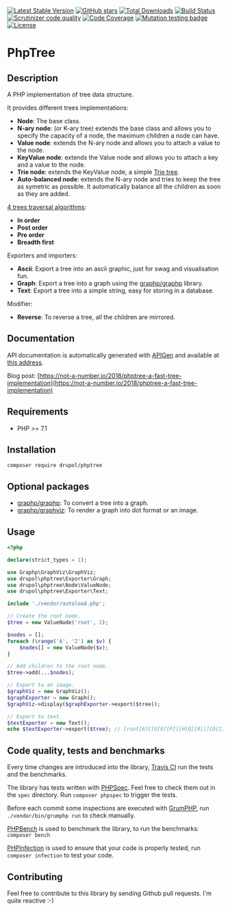 [![Latest Stable Version](https://img.shields.io/packagist/v/drupol/phptree.svg?style=flat-square)](https://packagist.org/packages/drupol/phptree)
 [![GitHub stars](https://img.shields.io/github/stars/drupol/phptree.svg?style=flat-square)](https://packagist.org/packages/drupol/phptree)
 [![Total Downloads](https://img.shields.io/packagist/dt/drupol/phptree.svg?style=flat-square)](https://packagist.org/packages/drupol/phptree)
 [![Build Status](https://img.shields.io/travis/drupol/phptree/master.svg?style=flat-square)](https://travis-ci.org/drupol/phptree)
 [![Scrutinizer code quality](https://img.shields.io/scrutinizer/quality/g/drupol/phptree/master.svg?style=flat-square)](https://scrutinizer-ci.com/g/drupol/phptree/?branch=master)
 [![Code Coverage](https://img.shields.io/scrutinizer/coverage/g/drupol/phptree/master.svg?style=flat-square)](https://scrutinizer-ci.com/g/drupol/phptree/?branch=master)
 [![Mutation testing badge](https://badge.stryker-mutator.io/github.com/drupol/phptree/master)](https://stryker-mutator.github.io)
 [![License](https://img.shields.io/packagist/l/drupol/phptree.svg?style=flat-square)](https://packagist.org/packages/drupol/phptree)

# PhpTree

## Description

A PHP implementation of tree data structure.

It provides different trees implementations:
* **Node**: The base class.
* **N-ary node**: (or K-ary tree) extends the base class and allows you to specify the capacity of a node, the maximum children a node can have.
* **Value node**: extends the N-ary node and allows you to attach a value to the node.
* **KeyValue node**: extends the Value node and allows you to attach a key and a value to the node.
* **Trie node**: extends the KeyValue node, a simple [Trie tree](https://en.wikipedia.org/wiki/Trie).
* **Auto-balanced node**: extends the N-ary node and tries to keep the tree as symetric as possible. It automatically balance all the children as soon as they are added.

[4 trees traversal algorithms](https://en.wikipedia.org/wiki/Tree_traversal):
* **In order**
* **Post order**
* **Pre order**
* **Breadth first**

Exporters and importers:
* **Ascii**: Export a tree into an ascii graphic, just for swag and visualisation fun.
* **Graph**: Export a tree into a graph using the [graphp/graphp](https://github.com/graphp/graph) library.
* **Text**: Export a tree into a simple string, easy for storing in a database.

Modifier:
* **Reverse**: To reverse a tree, all the children are mirrored.

## Documentation

API documentation is automatically generated with [APIGen](https://github.com/ApiGen/ApiGen) and available at [this address](https://not-a-number.io/phptree/).

Blog post: [https://not-a-number.io/2018/phptree-a-fast-tree-implementation](https://not-a-number.io/2018/phptree-a-fast-tree-implementation)

## Requirements

* PHP >= 7.1

## Installation

```composer require drupol/phptree```

## Optional packages

* [graphp/graphp](https://github.com/graphp/graph): To convert a tree into a graph.
* [graphp/graphviz](https://github.com/graphp/graphviz): To render a graph into dot format or an image.

## Usage

```php
<?php

declare(strict_types = 1);

use Graphp\GraphViz\GraphViz;
use drupol\phptree\Exporter\Graph;
use drupol\phptree\Node\ValueNode;
use drupol\phptree\Exporter\Text;

include './vendor/autoload.php';

// Create the root node.
$tree = new ValueNode('root', 2);

$nodes = [];
foreach (\range('A', 'Z') as $v) {
    $nodes[] = new ValueNode($v);
}

// Add children to the root node.
$tree->add(...$nodes);

// Export to an image.
$graphViz = new GraphViz();
$graphExporter = new Graph();
$graphViz->display($graphExporter->export($tree));

// Export to text.
$textExporter = new Text();
echo $textExporter->export($tree); // [root[A[C[G[O][P]][H[Q][R]]][D[I[S][T]][J[U][V]]]][B[E[K[W][X]][L[Y][Z]]][F[M][N]]]]⏎
```

## Code quality, tests and benchmarks

Every time changes are introduced into the library, [Travis CI](https://travis-ci.org/drupol/phptree/builds) run the tests and the benchmarks.

The library has tests written with [PHPSpec](http://www.phpspec.net/).
Feel free to check them out in the `spec` directory. Run `composer phpspec` to trigger the tests.

Before each commit some inspections are executed with [GrumPHP](https://github.com/phpro/grumphp), run `./vendor/bin/grumphp run` to check manually.

[PHPBench](https://github.com/phpbench/phpbench) is used to benchmark the library, to run the benchmarks: `composer bench`

[PHPInfection](https://github.com/infection/infection) is used to ensure that your code is properly tested, run `composer infection` to test your code.

## Contributing

Feel free to contribute to this library by sending Github pull requests. I'm quite reactive :-)
